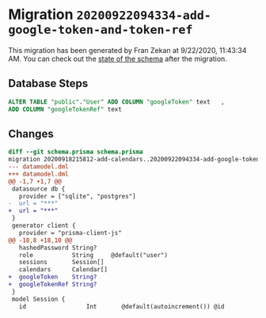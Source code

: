 # Migration `20200922094334-add-google-token-and-token-ref`

This migration has been generated by Fran Zekan at 9/22/2020, 11:43:34 AM.
You can check out the [state of the schema](./schema.prisma) after the migration.

## Database Steps

```sql
ALTER TABLE "public"."User" ADD COLUMN "googleToken" text   ,
ADD COLUMN "googleTokenRef" text   
```

## Changes

```diff
diff --git schema.prisma schema.prisma
migration 20200918215812-add-calendars..20200922094334-add-google-token-and-token-ref
--- datamodel.dml
+++ datamodel.dml
@@ -1,7 +1,7 @@
 datasource db {
   provider = ["sqlite", "postgres"]
-  url = "***"
+  url = "***"
 }
 generator client {
   provider = "prisma-client-js"
@@ -18,8 +18,10 @@
   hashedPassword String?
   role           String     @default("user")
   sessions       Session[]
   calendars      Calendar[]
+  googleToken    String?
+  googleTokenRef String?
 }
 model Session {
   id                 Int       @default(autoincrement()) @id
```


